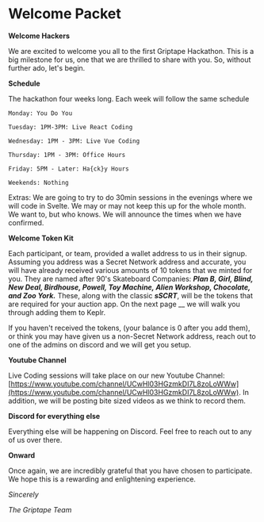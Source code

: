 # Welcome Packet

**Welcome Hackers**

We are excited to welcome you all to the first Griptape Hackathon. This is a big milestone for us, one that we are thrilled to share with you. So, without further ado, let's begin.

**Schedule**

The hackathon four weeks long. Each week will follow the same schedule

`Monday: You Do You`

`Tuesday: 1PM-3PM: Live React Coding`

`Wednesday: 1PM - 3PM: Live Vue Coding`

`Thursday: 1PM - 3PM: Office Hours`

`Friday: 5PM - Later: Ha{ck}y Hours`

`Weekends: Nothing`

Extras: We are going to try to do 30min sessions in the evenings where we will code in Svelte. We may or may not keep this up for the whole month. We want to, but who knows. We will announce the times when we have confirmed.

**Welcome Token Kit**

Each participant, or team, provided a wallet address to us in their signup. Assuming you address was a Secret Network address and accurate, you will have already received various amounts of 10 tokens that we minted for you. They are named after 90's Skateboard Companies: _**Plan B, Girl, Blind, New Deal, Birdhouse, Powell, Toy Machine, Alien Workshop, Chocolate, and Zoo York.**_ These, along with the classic _**sSCRT**_, will be the tokens that are required for your auction app. On the next page __ we will walk you through adding them to Keplr.

If you haven't received the tokens, (your balance is 0 after you add them), or think you may have given us a non-Secret Network address, reach out to one of the admins on discord and we will get you setup.

**Youtube Channel**

Live Coding sessions will take place on our new Youtube Channel: [https://www.youtube.com/channel/UCwHl03HGzmkDI7L8zoLoWWw](https://www.youtube.com/channel/UCwHl03HGzmkDI7L8zoLoWWw). In addition, we will be posting bite sized videos as we think to record them.&#x20;

**Discord for everything else**

Everything else will be happening on Discord. Feel free to reach out to any of us over there.

**Onward**

Once again, we are incredibly grateful that you have chosen to participate. We hope this is a rewarding and enlightening experience.

_Sincerely_

_The Griptape Team_
